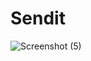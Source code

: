 # Sendit

![Screenshot (5)](https://user-images.githubusercontent.com/70038790/98184511-79df3900-1f02-11eb-8ff4-83fbcb170758.png)
